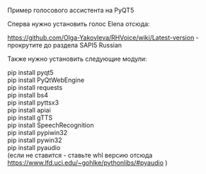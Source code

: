 Пример голосового ассистента на PyQT5

Сперва нужно установить голос Elena отсюда:

https://github.com/Olga-Yakovleva/RHVoice/wiki/Latest-version - прокрутите до раздела SAPI5 Russian

Также нужно установить следующие модули:

pip install pyqt5<br>
pip install PyQtWebEngine<br>
pip install requests<br>
pip install bs4<br>
pip install pyttsx3<br>
pip install apiai<br>
pip install gTTS<br>
pip install SpeechRecognition<br>
pip install pypiwin32<br>
pip install pywin32<br>
pip install pyaudio <br>(если не ставится - ставьте whl версию отсюда https://www.lfd.uci.edu/~gohlke/pythonlibs/#pyaudio )<br>



